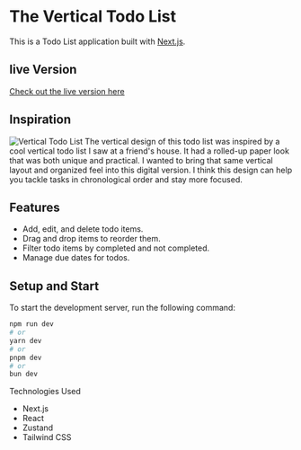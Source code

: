 # The Vertical Todo List

This is a Todo List application built with [Next.js](https://nextjs.org/).

## live Version
[Check out the live version here](https://tvtl.francesco-bruno.com/)

## Inspiration
![Vertical Todo List](https://tvtl.francesco-bruno.com/vertical-todo-list.png)
The vertical design of this todo list was inspired by a cool vertical todo list I saw at a friend's house. It had a rolled-up paper look that was both unique and practical. I wanted to bring that same vertical layout and organized feel into this digital version. I think this design can help you tackle tasks in chronological order and stay more focused.

## Features

- Add, edit, and delete todo items.
- Drag and drop items to reorder them.
- Filter todo items by completed and not completed.
- Manage due dates for todos.

## Setup and Start

To start the development server, run the following command:

```bash
npm run dev
# or
yarn dev
# or
pnpm dev
# or
bun dev
```

Technologies Used
- Next.js
- React
- Zustand
- Tailwind CSS